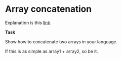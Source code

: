 # Array concatenation 

Explanation is this [link](http://rosettacode.org/wiki/Array_concatenation)

**Task**

Show how to concatenate two arrays in your language.

If this is as simple as array1 + array2, so be it. 

